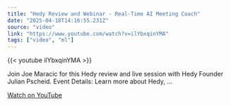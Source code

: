 ```yaml
---
title: "Hedy Review and Webinar - Real-Time AI Meeting Coach"
date: "2025-04-18T14:16:55.231Z"
source: "video"
link: "https://www.youtube.com/watch?v=ilYbxqinYMA"
tags: ["video", "ml"]
---
```


{{< youtube ilYbxqinYMA >}}

Join Joe Maracic for this Hedy review and live session with Hedy Founder Julian Pscheid. Event Details: Learn more about Hedy, ...

[Watch on YouTube](https://www.youtube.com/watch?v=ilYbxqinYMA)
